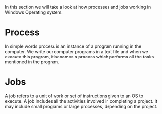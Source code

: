 In this section we will take a look at how processes and jobs working in Windows Operating system.

# Process
In simple words process is an instance of a program running in the computer. We write our computer programs in a text file and when we execute this program, it becomes a process which performs all the tasks mentioned in the program.

# Jobs
A job refers to a unit of work or set of instructions given to an OS to execute. A job includes all the activities involved in completing a project. It may include small programs or large processes, depending on the project. 
